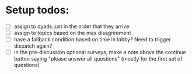 # Setup todos:

- [ ] assign to dyads just in the order that they arrive
- [ ] assign to topics based on the max disagreement
- [ ] have a fallback condition based on time in lobby? Need to trigger dispatch again?
- [ ] in the pre-discussion optional surveys, make a note above the continue button saying "please answer all questions" (mostly for the first set of questions)

